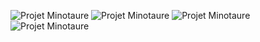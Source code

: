 ![Projet Minotaure](img/work/proj-4/img1.jpg)
![Projet Minotaure](img/work/proj-4/img2.jpg)
![Projet Minotaure](img/work/proj-4/img3.jpg)
![Projet Minotaure](img/work/proj-4/img4.jpg)
